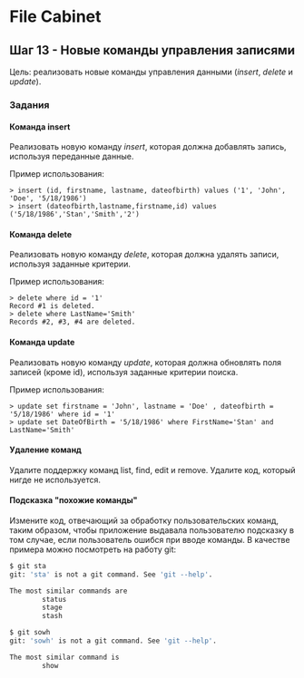 # File Cabinet

## Шаг 13 - Новые команды управления записями

Цель: реализовать новые команды управления данными (_insert_, _delete_ и _update_).


### Задания

#### Команда insert

Реализовать новую команду _insert_, которая должна добавлять запись, используя переданные данные.

Пример использования:

```
> insert (id, firstname, lastname, dateofbirth) values ('1', 'John', 'Doe', '5/18/1986')
> insert (dateofbirth,lastname,firstname,id) values ('5/18/1986','Stan','Smith','2')
```

#### Команда delete

Реализовать новую команду _delete_, которая должна удалять записи, используя заданные критерии.

Пример использования:

```
> delete where id = '1'
Record #1 is deleted.
> delete where LastName='Smith'
Records #2, #3, #4 are deleted. 
```


#### Команда update

Реализовать новую команду _update_, которая должна обновлять поля записей (кроме id), используя заданные критерии поиска.

Пример использования:

```
> update set firstname = 'John', lastname = 'Doe' , dateofbirth = '5/18/1986' where id = '1'
> update set DateOfBirth = '5/18/1986' where FirstName='Stan' and LastName='Smith'
```


#### Удаление команд

Удалите поддержку команд list, find, edit и remove. Удалите код, который нигде не используется.


#### Подсказка "похожие команды"

Измените код, отвечающий за обработку пользовательских команд, таким образом, чтобы приложение выдавала пользователю подсказку в том случае, если пользователь ошибся при вводе команды. В качестве примера можно посмотреть на работу git:

```sh
$ git sta
git: 'sta' is not a git command. See 'git --help'.

The most similar commands are
        status
        stage
        stash
```

```sh
$ git sowh
git: 'sowh' is not a git command. See 'git --help'.

The most similar command is
        show
```
